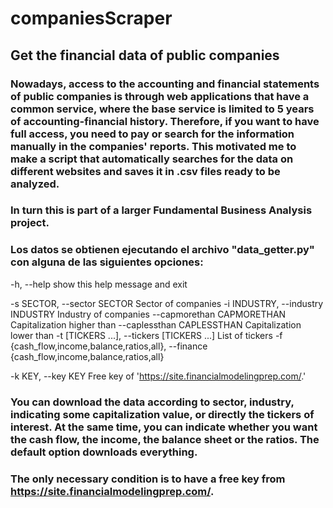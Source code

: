 # companiesScraper
## Get the financial data of public companies

### Nowadays, access to the accounting and financial statements of public companies is through web applications that have a common service, where the base service is limited to 5 years of accounting-financial history. Therefore, if you want to have full access, you need to pay or search for the information manually in the companies' reports. This motivated me to make a script that automatically searches for the data on different websites and saves it in .csv files ready to be analyzed.

### In turn this is part of a larger Fundamental Business Analysis project.

### Los datos se obtienen ejecutando el archivo "data_getter.py" con alguna de las siguientes opciones:

  -h, --help            show this help message and exit
  
  -s SECTOR, --sector SECTOR
                        Sector of companies
  -i INDUSTRY, --industry INDUSTRY
                        Industry of companies
  --capmorethan CAPMORETHAN
                        Capitalization higher than
  --caplessthan CAPLESSTHAN
                        Capitalization lower than
  -t [TICKERS ...], --tickers [TICKERS ...]
                        List of tickers
  -f {cash_flow,income,balance,ratios,all}, --finance {cash_flow,income,balance,ratios,all}
  
  -k KEY, --key KEY     Free key of 'https://site.financialmodelingprep.com/.'

### You can download the data according to sector, industry, indicating some capitalization value, or directly the tickers of interest. At the same time, you can indicate whether you want the cash flow, the income, the balance sheet or the ratios. The default option downloads everything.

### The only necessary condition is to have a free key from https://site.financialmodelingprep.com/. 





